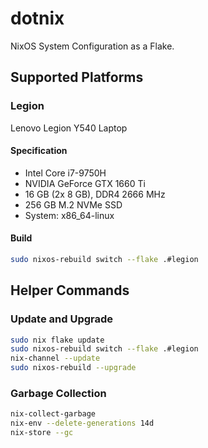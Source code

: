 # dotnix
NixOS System Configuration as a Flake.

## Supported Platforms

### Legion
Lenovo Legion Y540 Laptop
#### Specification
- Intel Core i7-9750H
- NVIDIA GeForce GTX 1660 Ti
- 16 GB (2x 8 GB), DDR4 2666 MHz
- 256 GB M.2 NVMe SSD
- System: x86_64-linux

#### Build
```bash
sudo nixos-rebuild switch --flake .#legion
```


## Helper Commands

### Update and Upgrade
```bash
sudo nix flake update
sudo nixos-rebuild switch --flake .#legion
nix-channel --update
sudo nixos-rebuild --upgrade
```

### Garbage Collection
```bash
nix-collect-garbage
nix-env --delete-generations 14d
nix-store --gc
```